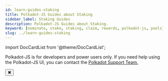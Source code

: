 ```yaml
---
id: learn-guides-staking
title: Polkadot-JS Guides about Staking
sidebar_label: Staking Guides
description: Polkadot-JS Guides about Staking.
keyword: [nominate, stake, staking, claim, rewards, polkadot-js, pools]
slug: ../learn-guides-staking
---
```


import DocCardList from '@theme/DocCardList';

<!-- MessageBox -->
<div id="messageBox" class="floating-message-box">
  <p>
    Polkadot-JS is for developers and power users only. If you need help using the Polkadot-JS UI, you can contact the
    <a href="https://support.polkadot.network/support/home" target="_blank" rel="noopener noreferrer">
      Polkadot Support Team.
    </a>
  </p>
  <button class="close-messagebox" aria-label="Close message">✖</button>
</div>

<DocCardList />
